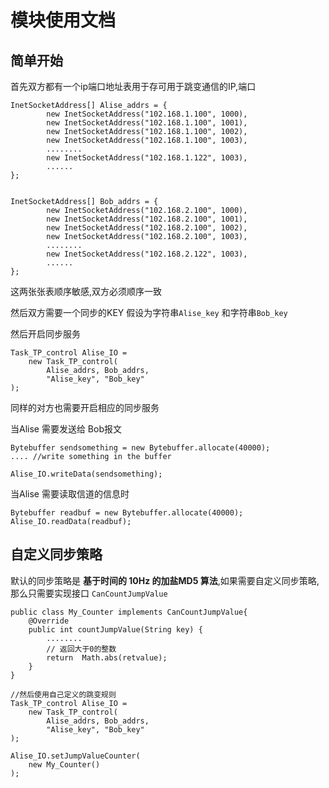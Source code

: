 # 模块使用文档

## 简单开始

首先双方都有一个ip端口地址表用于存可用于跳变通信的IP,端口

```
InetSocketAddress[] Alise_addrs = {
        new InetSocketAddress("102.168.1.100", 1000),
        new InetSocketAddress("102.168.1.100", 1001),
        new InetSocketAddress("102.168.1.100", 1002),
        new InetSocketAddress("102.168.1.100", 1003),
        ........
        new InetSocketAddress("102.168.1.122", 1003),
        ......
};


InetSocketAddress[] Bob_addrs = {
        new InetSocketAddress("102.168.2.100", 1000),
        new InetSocketAddress("102.168.2.100", 1001),
        new InetSocketAddress("102.168.2.100", 1002),
        new InetSocketAddress("102.168.2.100", 1003),
        ........
        new InetSocketAddress("102.168.2.122", 1003),
        ......
};
```

这两张张表顺序敏感,双方必须顺序一致

然后双方需要一个同步的KEY 假设为字符串`Alise_key` 和字符串`Bob_key`

然后开启同步服务

```
Task_TP_control Alise_IO = 
    new Task_TP_control(
        Alise_addrs, Bob_addrs,
        "Alise_key", "Bob_key"
);
```

同样的对方也需要开启相应的同步服务


当Alise 需要发送给 Bob报文

```
Bytebuffer sendsomething = new Bytebuffer.allocate(40000);
.... //write something in the buffer

Alise_IO.writeData(sendsomething);
```

当Alise 需要读取信道的信息时

```
Bytebuffer readbuf = new Bytebuffer.allocate(40000);
Alise_IO.readData(readbuf);
```

## 自定义同步策略

默认的同步策略是 **基于时间的 10Hz 的加盐MD5 算法**,如果需要自定义同步策略,那么只需要实现接口 `CanCountJumpValue`

```
public class My_Counter implements CanCountJumpValue{
    @Override
    public int countJumpValue(String key) {
        ........
        // 返回大于0的整数
        return  Math.abs(retvalue);
    }
}

//然后使用自己定义的跳变规则
Task_TP_control Alise_IO = 
    new Task_TP_control(
        Alise_addrs, Bob_addrs,
        "Alise_key", "Bob_key"
);

Alise_IO.setJumpValueCounter(
    new My_Counter()
);
```
